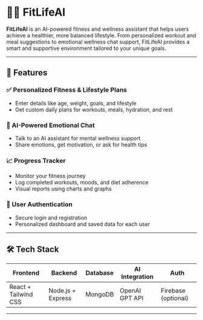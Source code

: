 # 🏋️‍♀️ FitLifeAI

**FitLifeAI** is an AI-powered fitness and wellness assistant that helps users achieve a healthier, more balanced lifestyle. From personalized workout and meal suggestions to emotional wellness chat support, FitLifeAI provides a smart and supportive environment tailored to your unique goals.

---

## 🚀 Features

### ✅ Personalized Fitness & Lifestyle Plans
- Enter details like age, weight, goals, and lifestyle
- Get custom daily plans for workouts, meals, hydration, and rest

### 💬 AI-Powered Emotional Chat
- Talk to an AI assistant for mental wellness support
- Share emotions, get motivation, or ask for health tips

### 📈 Progress Tracker
- Monitor your fitness journey
- Log completed workouts, moods, and diet adherence
- Visual reports using charts and graphs

### 🔐 User Authentication
- Secure login and registration
- Personalized dashboard and saved data for each user

---

## 🛠️ Tech Stack

| Frontend        | Backend          | Database | AI Integration | Auth           |
|----------------|------------------|----------|----------------|----------------|
| React + Tailwind CSS | Node.js + Express | MongoDB  | OpenAI GPT API  | Firebase (optional) |

---
